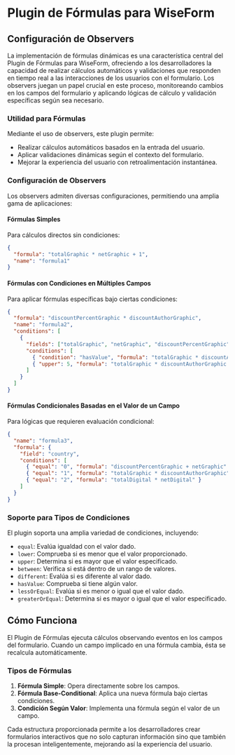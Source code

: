 # Plugin de Fórmulas para WiseForm

## Configuración de Observers

La implementación de fórmulas dinámicas es una característica central del Plugin de Fórmulas para WiseForm, ofreciendo a los desarrolladores la capacidad de realizar cálculos automáticos y validaciones que responden en tiempo real a las interacciones de los usuarios con el formulario. Los observers juegan un papel crucial en este proceso, monitoreando cambios en los campos del formulario y aplicando lógicas de cálculo y validación específicas según sea necesario.

### Utilidad para Fórmulas

Mediante el uso de observers, este plugin permite:

- Realizar cálculos automáticos basados en la entrada del usuario.
- Aplicar validaciones dinámicas según el contexto del formulario.
- Mejorar la experiencia del usuario con retroalimentación instantánea.

### Configuración de Observers

Los observers admiten diversas configuraciones, permitiendo una amplia gama de aplicaciones:

#### Fórmulas Simples

Para cálculos directos sin condiciones:

```json
{
  "formula": "totalGraphic * netGraphic + 1",
  "name": "formula1"
}
```

#### Fórmulas con Condiciones en Múltiples Campos

Para aplicar fórmulas específicas bajo ciertas condiciones:

```json
{
  "formula": "discountPercentGraphic * discountAuthorGraphic",
  "name": "formula2",
  "conditions": [
    {
      "fields": ["totalGraphic", "netGraphic", "discountPercentGraphic", "discountAuthorGraphic"],
      "conditions": [
        { "condition": "hasValue", "formula": "totalGraphic * discountAuthorGraphic" },
        { "upper": 5, "formula": "totalGraphic * discountAuthorGraphic + 10" }
      ]
    }
  ]
}
```

#### Fórmulas Condicionales Basadas en el Valor de un Campo

Para lógicas que requieren evaluación condicional:

```json
{
  "name": "formula3",
  "formula": {
    "field": "country",
    "conditions": [
      { "equal": "0", "formula": "discountPercentGraphic + netGraphic" },
      { "equal": "1", "formula": "totalGraphic * discountAuthorGraphic" },
      { "equal": "2", "formula": "totalDigital * netDigital" }
    ]
  }
}
```

### Soporte para Tipos de Condiciones

El plugin soporta una amplia variedad de condiciones, incluyendo:

- `equal`: Evalúa igualdad con el valor dado.
- `lower`: Comprueba si es menor que el valor proporcionado.
- `upper`: Determina si es mayor que el valor especificado.
- `between`: Verifica si está dentro de un rango de valores.
- `different`: Evalúa si es diferente al valor dado.
- `hasValue`: Comprueba si tiene algún valor.
- `lessOrEqual`: Evalúa si es menor o igual que el valor dado.
- `greaterOrEqual`: Determina si es mayor o igual que el valor especificado.

## Cómo Funciona

El Plugin de Fórmulas ejecuta cálculos observando eventos en los campos del formulario. Cuando un campo implicado en una fórmula cambia, ésta se recalcula automáticamente.

### Tipos de Fórmulas

1. **Fórmula Simple**: Opera directamente sobre los campos.
2. **Fórmula Base-Conditional**: Aplica una nueva fórmula bajo ciertas condiciones.
3. **Condición Según Valor**: Implementa una fórmula según el valor de un campo.

Cada estructura proporcionada permite a los desarrolladores crear formularios interactivos que no solo capturan información sino que también la procesan inteligentemente, mejorando así la experiencia del usuario.